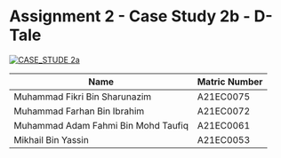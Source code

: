 # Assignment 2 - Case Study 2b - D-Tale
<a href="Pergolakan-Assignment%202-Case%20Study%202b.ipynb"
   target="_parent"><img src="https://colab.research.google.com/assets/colab-badge.svg" alt="CASE_STUDE 2a"/></a>


|    Name           |           Matric Number       |                      
|-------------------|-------------------------------|
|Muhammad Fikri Bin Sharunazim    | A21EC0075       |
|Muhammad Farhan Bin Ibrahim|        A21EC0072      |
|Muhammad Adam Fahmi Bin Mohd Taufiq |A21EC0061|
|Mikhail Bin Yassin |A21EC0053                      |
